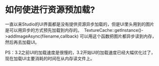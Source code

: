 # **如何使进行资源预加载?** #

一直以来Studio的UI界面都是没有提供资源异步加载的，但是UI里头用到的图片是可以用异步的方式预先加载到内存的。 
TextureCache::getInstance()->addImageAsync(filename,callback) 可以用这个函数把图片都异步读到内存，然后再去加载UI。 

PS：3.2之前UI的加载速度是很慢的，3.2开始UI的加载速度已经大幅优化过了，现在加载UI主要消耗的时间在从内存读文件上。